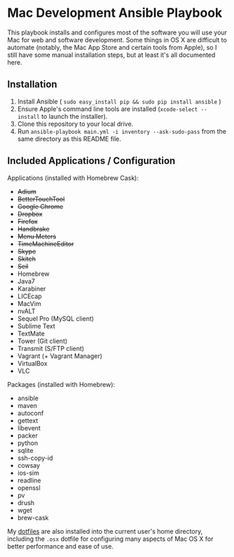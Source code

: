 # Mac Development Ansible Playbook

This playbook installs and configures most of the software you will use your Mac for web and software development. Some things in OS X are difficult to automate (notably, the Mac App Store and certain tools from Apple), so I still have some manual installation steps, but at least it's all documented here.

## Installation

  1. Install Ansible ( `sudo easy_install pip && sudo pip install ansible` )
  2. Ensure Apple's command line tools are installed (`xcode-select --install` to launch the installer).
  3. Clone this repository to your local drive.
  5. Run `ansible-playbook main.yml -i inventory --ask-sudo-pass` from the same directory as this README file.

## Included Applications / Configuration

Applications (installed with Homebrew Cask):

  - ~~Adium~~
  - ~~BetterTouchTool~~
  - ~~Google Chrome~~
  - ~~Dropbox~~
  - ~~Firefox~~
  - ~~Handbrake~~
  - ~~Menu Meters~~
  - ~~TimeMachineEditor~~
  - ~~Skype~~
  - ~~Skitch~~
  - ~~Seil~~
  - Homebrew
  - Java7
  - Karabiner
  - LICEcap
  - MacVim
  - nvALT
  - Sequel Pro (MySQL client)
  - Sublime Text
  - TextMate
  - Tower (Git client)
  - Transmit (S/FTP client)
  - Vagrant (+ Vagrant Manager)
  - VirtualBox
  - VLC

Packages (installed with Homebrew):

  - ansible
  - maven
  - autoconf
  - gettext
  - libevent
  - packer
  - python
  - sqlite
  - ssh-copy-id
  - cowsay
  - ios-sim
  - readline
  - openssl
  - pv
  - drush
  - wget
  - brew-cask

My [dotfiles](https://github.com/mlong168/dotfiles.git) are also installed into the current user's home directory, including the `.osx` dotfile for configuring many aspects of Mac OS X for better performance and ease of use.
